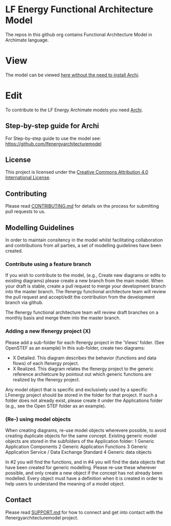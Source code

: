 <!--
SPDX-FileCopyrightText: 2017-2022 Contributors to the lfenergyarchitecturemodel project

SPDX-License-Identifier: CC-BY-4.0
-->

# LF Energy Functional Architecture Model

The repos in this github org contains Functional Architecture Model in Archimate language. 

# View 
The model can be viewed [here without the need to install Archi](https://lcrowleyepri.github.io/).


# Edit  
To contribute to the LF Energy Archimate models you need [Archi](https://www.archimatetool.com/). 

## Step-by-step guide for Archi
For Step-by-step guide to use the model see: https://github.com/lfenergyarchitecturemodel

## License
This project is licensed under the [Creative Commons Attribution 4.0 International License](https://github.com/lfenergyarchitecturemodel/.github/blob/main/LISENSE).

## Contributing
Please read [CONTRIBUTING.md](https://github.com/lfenergyarchitecturemodel/.github/blob/main/CONTRIBUTING.md) for details on the process for submitting pull requests to us.

## Modelling Guidelines
In order to maintain consitency in the model whilst facilitating collaboration and contributions from all parties, a set of modelling guidelines have been created.
### Contribute using a feature branch
If you wish to contribute to the model, (e.g., Create new diagrams or edits to existing diagrams) please create a new branch from the main model. When your draft is stable, create a pull request to merge your development branch into the master branch. The lfenergy functional architecture team will review the pull request and accept/edit the contribution from the development branch via github.

The lfenergy functional architecture team will review draft branches on a monthly basis and merge them into the master branch.

### Adding a new lfenergy project (X)
Please add a sub-folder for each lfenergy project in the 'Views' folder. (See OpenSTEF as an example)
In this sub-folder, create two diagrams:
- X Detailed. This diagram describes the behavior (functions and data flows) of each lfenergy project.
- X Realized. This diagram relates the lfenergy project to the generic reference archietcure by pointout out which generic functions are realized by the lfenergy project.

Any model object that is specific and exclusively used by a specific LFenergy project should be stored in the folder for that project. If such a folder does not already exist, please create it under the Applications folder (e.g., see the Open STEF folder as an example).

### (Re-) using model objects
When creating diagrams, re-use model objects wherevere possible, to avoid creating duplicate objects for the same concept. Existing  generic model objects are stored in the subfolders of the Application folder:
1 Generic Application Components
2 Generic Application Functions
3 Generic Application Service / Data Exchange Standard
4 Generic data objects

In #2 you will find the functions, and in #4 you will find the data objects that have been created for generic modelling. Please re-use these wherever possible, and only create a new object if the concept has not already been modelled. Every object must have a definition when it is created in order to help users to understand the meaning of a model object.


## Contact
Please read [SUPPORT.md](https://github.com/lfenergyarchitecturemodel/.github/blob/main/SUPPORT.md) for how to connect and get into contact with the lfenergyarchitecturemodel project.
